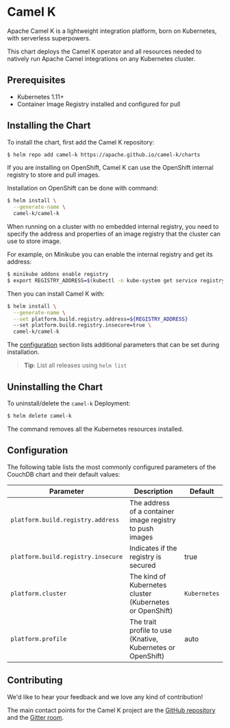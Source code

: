 # Camel K

Apache Camel K is a lightweight integration platform, born on Kubernetes,
with serverless superpowers.

This chart deploys the Camel K operator and all resources needed to natively run
Apache Camel integrations on any Kubernetes cluster.

## Prerequisites

- Kubernetes 1.11+
- Container Image Registry installed and configured for pull

## Installing the Chart

To install the chart, first add the Camel K repository:

```bash
$ helm repo add camel-k https://apache.github.io/camel-k/charts
```

If you are installing on OpenShift, Camel K can use the OpenShift internal registry to
store and pull images.

Installation on OpenShift can be done with command:

```bash
$ helm install \
  --generate-name \
  camel-k/camel-k
```

When running on a cluster with no embedded internal registry, you need to specify the address
and properties of an image registry that the cluster can use to store image.

For example, on Minikube you can enable the internal registry and get its address:

```bash
$ minikube addons enable registry
$ export REGISTRY_ADDRESS=$(kubectl -n kube-system get service registry -o jsonpath='{.spec.clusterIP}')
```

Then you can install Camel K with:

```bash
$ helm install \
  --generate-name \
  --set platform.build.registry.address=${REGISTRY_ADDRESS}
  --set platform.build.registry.insecure=true \
  camel-k/camel-k
```

The [configuration](#configuration) section lists
additional parameters that can be set during installation.

> **Tip**: List all releases using `helm list`

## Uninstalling the Chart

To uninstall/delete the `camel-k` Deployment:

```bash
$ helm delete camel-k
```

The command removes all the Kubernetes resources installed.

## Configuration

The following table lists the most commonly configured parameters of the
CouchDB chart and their default values:

|           Parameter                |             Description                                     |                Default                 |
|------------------------------------|-------------------------------------------------------------|----------------------------------------|
| `platform.build.registry.address`  | The address of a container image registry to push images    |                                        |
| `platform.build.registry.insecure` | Indicates if the registry is secured                        | true                                   |
| `platform.cluster`                 | The kind of Kubernetes cluster (Kubernetes or OpenShift)    | `Kubernetes`                           |
| `platform.profile`                 | The trait profile to use (Knative, Kubernetes or OpenShift) | auto                                   |

## Contributing

We'd like to hear your feedback and we love any kind of contribution!

The main contact points for the Camel K project are the [GitHub repository][1]
and the [Gitter room][2].

[1]: https://github.com/apache/camel-k
[2]: https://gitter.im/apache/camel-k
